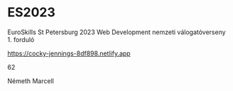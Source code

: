 # ES2023
EuroSkills St Petersburg 2023 Web Development nemzeti válogatóverseny 1. forduló

https://cocky-jennings-8df898.netlify.app

62

Németh Marcell